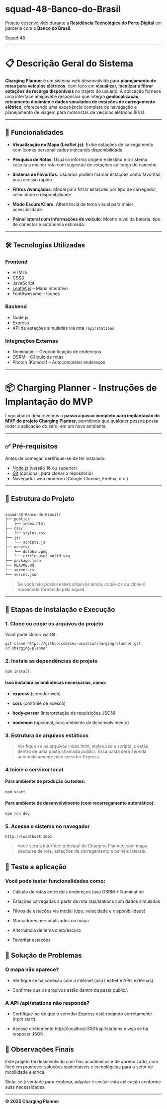 # squad-48-Banco-do-Brasil

Projeto desenvolvido durante a **Residência Tecnológica do Porto Digital** em parceria com o **Banco do Brasil**.

Squad 48

---

# 📋 Descrição Geral do Sistema

**Charging Planner** é um sistema web desenvolvido para **planejamento de rotas para veículos elétricos**, com foco em **visualizar, localizar e filtrar estações de recarga disponíveis** no trajeto do usuário. A aplicação fornece uma interface amigável e responsiva que integra **geolocalização, roteamento dinâmico e dados simulados de estações de carregamento elétrico**, oferecendo uma experiência completa de navegação e planejamento de viagem para motoristas de veículos elétricos (EVs).

---

## 🚀 Funcionalidades

- **Visualização no Mapa (Leaflet.js)**: Exibe estações de carregamento com ícones personalizados indicando disponibilidade.

- **Pesquisa de Rotas**: Usuário informa origem e destino e o sistema calcula a melhor rota com sugestão de estações ao longo do caminho.

- **Sistema de Favoritos**: Usuários podem marcar estações como favoritas para acesso rápido.

- **Filtros Avançados**: Modal para filtrar estações por tipo de carregador, velocidade e disponibilidade.

- **Modo Escuro/Claro**: Alternância de tema visual para maior acessibilidade.

- **Painel lateral com informações do veículo**: Mostra nível da bateria, tipo de conector e autonomia estimada.

---

## 🛠️ Tecnologias Utilizadas

### Frontend
- HTML5
- CSS3
- JavaScript
- [Leaflet.js](https://leafletjs.com) – Mapa interativo
- FontAwesome – Ícones

### Backend
- Node.js
- Express
- API de estações simuladas via rota `/api/stations`

### Integrações Externas
- Nominatim – Geocodificação de endereços
- OSRM – Cálculo de rotas
- Photon (Komoot) – Autocompletar endereços
---


# 📦 Charging Planner - Instruções de Implantação do MVP

Logo abaixo descrevemos o **passo a passo completo para implantação do MVP do projeto Charging Planner**, permitindo que qualquer pessoa possa rodar a aplicação do zero, em um novo ambiente.

---

## ✅ Pré-requisitos

Antes de começar, certifique-se de ter instalado:

- [Node.js](https://nodejs.org/) (versão 16 ou superior)
- [Git](https://git-scm.com/) (opcional, para clonar o repositório)
- Navegador web moderno (Google Chrome, Firefox, etc.)

---
## 📁 Estrutura do Projeto

```bash

squad-48-Banco-do-Brasil/
├── public/
│   ├── index.html
├── css/
│   └── styles.css
├── js/
│   └── scripts.js
├── assets/
│   └── dolphin.png
│   └── circle-user-solid.svg
├── package.json
└── README.md
└── server.js
└── vercel.json
```

> Se você não possui esses arquivos ainda, copie-os ou clone o repositório fornecido pela squad.

---

## 🚀 Etapas de Instalação e Execução

### 1. Clone ou copie os arquivos do projeto

Você pode clonar via Git:

```bash
git clone https://github.com/seu-usuario/charging-planner.git
cd charging-planner
```
### 2.  Instale as dependências do projeto
```bash
npm install
```
#### Isso instalará as bibliotecas necessárias, como:

- **express** (servidor web)

- **cors** (controle de acesso)

- **body-parser** (interpretação de requisições JSON)

- **nodemon** (opcional, para ambiente de desenvolvimento)

### 3. Estrutura de arquivos estáticos
>Verifique se os arquivos index.html, styles.css e scripts.js estão dentro de uma pasta chamada public/. Essa pasta será servida automaticamente pelo servidor Express.

### 4.Inicie o servidor local

#### Para ambiente de produção ou testes:

```bash
npm start
```
#### Para ambiente de desenvolvimento (com recarregamento automático):

```bash
npm run dev
```

### 5. Acesse o sistema no navegador

```arduino
http://localhost:3001
```
> Você verá a interface principal do Charging Planner, com mapa, pesquisa de rota, estações de carregamento e painéis laterais.

## 🧪 Teste a aplicação

### Você pode testar funcionalidades como:

- Cálculo de rotas entre dois endereços (usa OSRM + Nominatim)

- Estações carregadas a partir da rota /api/stations com dados simulados

- Filtros de estações via modal (tipo, velocidade e disponibilidade)

- Marcadores personalizados no mapa

- Alternância de tema claro/escuro

- Favoritar estações

## 🧯 Solução de Problemas

### O mapa não aparece?

- Verifique se há conexão com a internet (usa Leaflet e APIs externas).

- Confirme que os arquivos estão dentro da pasta public/.

### A API /api/stations não responde?

- Certifique-se de que o servidor Express está rodando corretamente (npm start).

- Acesse diretamente http://localhost:3001/api/stations e veja se há resposta JSON.

## 📌 Observações Finais

Este projeto foi desenvolvido com fins acadêmicos e de aprendizado, com foco em promover soluções sustentáveis e tecnológicas para o setor de mobilidade elétrica.

Sinta-se à vontade para explorar, adaptar e evoluir esta aplicação conforme suas necessidades.

---

**© 2025 Charging Planner**